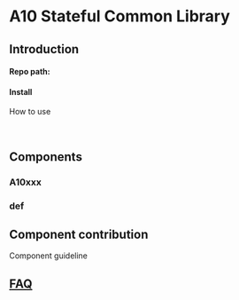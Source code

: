# A10 Stateful Common Library

## Introduction <a id="introduction"></a>

#### Repo path: <a id="repo-path"></a>

#### Install <a id="install"></a>

How to use

​

## Components <a id="core-components"></a>

### A10xxx <a id="abc"></a>

### def <a id="def"></a>



## Component contribution

Component guideline

## ​[FAQ](https://a10-gui.gitbook.io/ugf/faq/a10-gui-framework)​ <a id="faq"></a>

